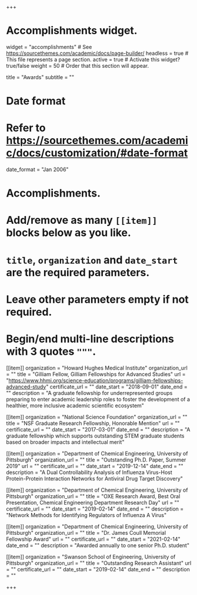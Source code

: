 +++
# Accomplishments widget.
widget = "accomplishments"  # See https://sourcethemes.com/academic/docs/page-builder/
headless = true  # This file represents a page section.
active = true  # Activate this widget? true/false
weight = 50  # Order that this section will appear.

title = "Awards"
subtitle = ""

# Date format
#   Refer to https://sourcethemes.com/academic/docs/customization/#date-format
date_format = "Jan 2006"

# Accomplishments.
#   Add/remove as many `[[item]]` blocks below as you like.
#   `title`, `organization` and `date_start` are the required parameters.
#   Leave other parameters empty if not required.
#   Begin/end multi-line descriptions with 3 quotes `"""`.

[[item]]
  organization = "Howard Hughes Medical Institute"
  organization_url = ""
  title = "Gilliam Fellow, Gilliam Fellowships for Advanced Studies"
  url = "https://www.hhmi.org/science-education/programs/gilliam-fellowships-advanced-study"
  certificate_url = ""
  date_start = "2018-09-01"
  date_end = ""
  description = "A graduate fellowship for underrepresented groups preparing to enter academic leadership roles to foster the development of a healthier, more inclusive academic scientific ecosystem"

[[item]]
  organization = "National Science Foundation"
  organization_url = ""
  title = "NSF Graduate Research Fellowship, Honorable Mention"
  url = ""
  certificate_url = ""
  date_start = "2017-03-01"
  date_end = ""
  description = "A graduate fellowship which supports outstanding STEM graduate students based on broader impacts and intellectual merit"
  
[[item]]
  organization = "Department of Chemical Engineering, University of Pittsburgh"
  organization_url = ""
  title = "Outstanding Ph.D. Paper, Summer 2019"
  url = ""
  certificate_url = ""
  date_start = "2019-12-14"
  date_end = ""
  description = "A Dual Controllability Analysis of Influenza Virus-Host Protein-Protein Interaction Networks for Antiviral Drug Target Discovery"

[[item]]
  organization = "Department of Chemical Engineering, University of Pittsburgh"
  organization_url = ""
  title = "OXE Research Award, Best Oral Presentation, Chemical Engineering Department Research Day"
  url = ""
  certificate_url = ""
  date_start = "2019-02-14"
  date_end = ""
  description = "Network Methods for Identifying Regulators of Influenza A Virus"

[[item]]
  organization = "Department of Chemical Engineering, University of Pittsburgh"
  organization_url = ""
  title = "Dr. James Coull Memorial Fellowship Award"
  url = ""
  certificate_url = ""
  date_start = "2021-02-14"
  date_end = ""
  description = "Awarded annually to one senior Ph.D. student"

[[item]]
  organization = "Swanson School of Engineering, University of Pittsburgh"
  organization_url = ""
  title = "Outstanding Research Assistant"
  url = ""
  certificate_url = ""
  date_start = "2019-02-14"
  date_end = ""
  description = ""

+++
